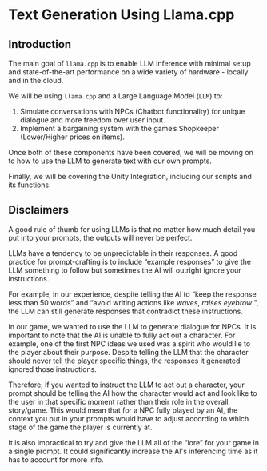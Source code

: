 # Text Generation Using Llama.cpp
## Introduction
The main goal of `llama.cpp` is to enable LLM inference with minimal setup and state-of-the-art performance on a wide variety of hardware - locally and in the cloud.

We will be using `llama.cpp` and a Large Language Model (`LLM`) to:
1. Simulate conversations with NPCs (Chatbot functionality) for unique dialogue and more freedom over user input.
1. Implement a bargaining system with the game’s Shopkeeper (Lower/Higher prices on items).

Once both of these components have been covered, we will be moving on to how to use the LLM to generate text with our own prompts.

Finally, we will be covering the Unity Integration, including our scripts and its functions.

## Disclaimers
A good rule of thumb for using LLMs is that no matter how much detail you put into your prompts, the outputs will never be perfect.

LLMs have a tendency to be unpredictable in their responses. A good practice for prompt-crafting is to include “example responses” to give the LLM something to follow but sometimes the AI will outright ignore your instructions.

For example, in our experience, despite telling the AI to “keep the response less than 50 words” and “avoid writing actions like *waves*, *raises eyebrow* ”, the LLM can still generate responses that contradict these instructions.

In our game, we wanted to use the LLM to generate dialogue for NPCs. It is important to note that the AI is unable to fully act out a character. 
For example, one of the first NPC ideas we used was a spirit who would lie to the player about their purpose. Despite telling the LLM that the character should never tell the player specific things, the responses it generated ignored those instructions.

Therefore, if you wanted to instruct the LLM to act out a character, your prompt should be telling the AI how the character would act and look like to the user in that specific moment rather than their role in the overall story/game. This would mean that for a NPC fully played by an AI, the context you put in your prompts would have to adjust according to which stage of the game the player is currently at.

It is also impractical to try and give the LLM all of the “lore” for your game in a single prompt. It could significantly increase the AI's inferencing time as it has to account for more info.